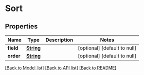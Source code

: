 # Sort
## Properties

Name | Type | Description | Notes
------------ | ------------- | ------------- | -------------
**field** | [**String**](string.md) |  | [optional] [default to null]
**order** | [**String**](string.md) |  | [optional] [default to null]

[[Back to Model list]](../README.md#documentation-for-models) [[Back to API list]](../README.md#documentation-for-api-endpoints) [[Back to README]](../README.md)


